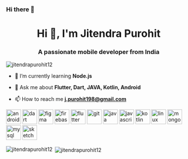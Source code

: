 ### Hi there 👋

<h1 align="center">Hi 👋, I'm Jitendra Purohit</h1>
<h3 align="center">A passionate mobile developer from India</h3>

<p align="left"> <img src="https://komarev.com/ghpvc/?username=jitendrapurohit12" alt="jitendrapurohit12" /> </p>

- 🌱 I’m currently learning **Node.js**

- 💬 Ask me about **Flutter, Dart, JAVA, Kotlin, Android**

- 📫 How to reach me **j.purohit198@gmail.com**

<p align="left"><img src="https://devicons.github.io/devicon/devicon.git/icons/android/android-original-wordmark.svg" alt="android" width="40" height="40"/> <img src="https://www.vectorlogo.zone/logos/dartlang/dartlang-icon.svg" alt="dart" width="40" height="40"/> <img src="https://www.vectorlogo.zone/logos/figma/figma-icon.svg" alt="figma" width="40" height="40"/> <img src="https://www.vectorlogo.zone/logos/firebase/firebase-icon.svg" alt="firebase" width="40" height="40"/> <img src="https://www.vectorlogo.zone/logos/flutterio/flutterio-icon.svg" alt="flutter" width="40" height="40"/> <img src="https://www.vectorlogo.zone/logos/git-scm/git-scm-icon.svg" alt="git" width="40" height="40"/> <img src="https://devicons.github.io/devicon/devicon.git/icons/java/java-original-wordmark.svg" alt="java" width="40" height="40"/> <img src="https://devicons.github.io/devicon/devicon.git/icons/javascript/javascript-original.svg" alt="javascript" width="40" height="40"/> <img src="https://www.vectorlogo.zone/logos/kotlinlang/kotlinlang-icon.svg" alt="kotlin" width="40" height="40"/> <img src="https://devicons.github.io/devicon/devicon.git/icons/linux/linux-original.svg" alt="linux" width="40" height="40"/> <img src="https://devicons.github.io/devicon/devicon.git/icons/mongodb/mongodb-original-wordmark.svg" alt="mongodb" width="40" height="40"/> <img src="https://devicons.github.io/devicon/devicon.git/icons/mysql/mysql-original-wordmark.svg" alt="mysql" width="40" height="40"/> <img src="https://www.vectorlogo.zone/logos/sketchapp/sketchapp-icon.svg" alt="sketch" width="40" height="40"/></p><p><img align="left" src="https://github-readme-stats.vercel.app/api/top-langs/?username=jitendrapurohit12&layout=compact&hide=html" alt="jitendrapurohit12" /></p>

<p>&nbsp;<img align="center" src="https://github-readme-stats.vercel.app/api?username=jitendrapurohit12&show_icons=true" alt="jitendrapurohit12" /></p>


